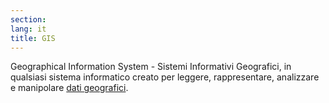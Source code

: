 ```yaml
---
section: 
lang: it
title: GIS
---
```


Geographical Information System - Sistemi Informativi Geografici, in qualsiasi sistema informatico creato per leggere, rappresentare, analizzare e manipolare [dati geografici](/glossary/it/geodata/).
